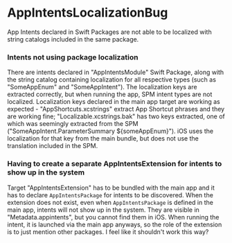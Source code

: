 # AppIntentsLocalizationBug
App Intents declared in Swift Packages are not able to be localized with string catalogs included in the same package.

### Intents not using package localization
There are intents declared in "AppIntentsModule" Swift Package, along with the string catalog containing localization for all respective types (such as "SomeAppEnum" and "SomeAppIntent"). The localization keys are extracted correctly, but when running the app, SPM intent types are not localized. Localization keys declared in the main app target are working as expected - "AppShortcuts.xcstrings" extract App Shortcut phrases and they are working fine; "Localizable.xcstrings.bak" has two keys extracted, one of which was seemingly extracted from the SPM ("SomeAppIntent.ParameterSummary ${someAppEnum}"). iOS uses the localization for that key from the main bundle, but does not use the translation included in the SPM.

### Having to create a separate AppIntentsExtension for intents to show up in the system
Target "AppIntentsExtension" has to be bundled with the main app and it has to declare `AppIntentsPackage` for intents to be discovered. When the extension does not exist, even when `AppIntentsPackage` is defined in the main app, intents will not show up in the system. They are visible in "Metadata.appintents", but you cannot find them in iOS. When running the intent, it is launched via the main app anyways, so the role of the extension is to just mention other packages. I feel like it shouldn't work this way?
